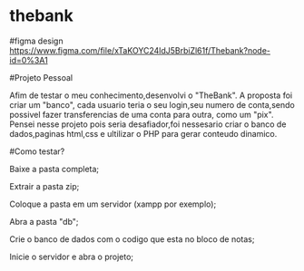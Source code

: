 # thebank


#figma design https://www.figma.com/file/xTaKOYC24ldJ5BrbiZl61f/Thebank?node-id=0%3A1

#Projeto Pessoal

Afim de testar o meu conhecimento,desenvolvi o "TheBank". A proposta foi criar um "banco", cada usuario teria o seu login,seu numero de conta,sendo possivel fazer
transferencias de uma conta para outra, como um "pix".
Pensei nesse projeto pois seria desafiador,foi nessesario criar o banco de dados,paginas html,css e ultilizar o PHP para gerar conteudo dinamico.


#Como testar?

Baixe a pasta completa;

Extrair a pasta zip;

Coloque a pasta em um servidor (xampp por exemplo);

Abra a pasta "db";

Crie o banco de dados com o codigo que esta no bloco de notas;

Inicie o servidor e abra o projeto;

